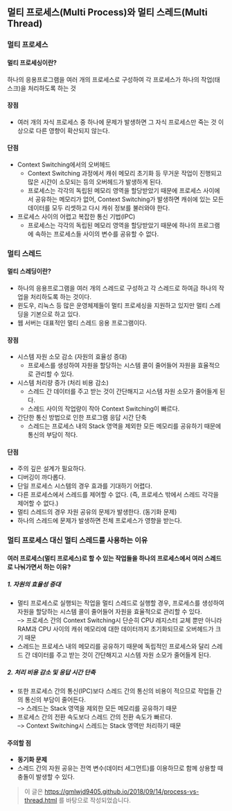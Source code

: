 ## 멀티 프로세스(Multi Process)와 멀티 스레드(Multi Thread)
### 멀티 프로세스
#### 멀티 프로세싱이란?
하나의 응용프로그램을 여러 개의 프로세스로 구성하여 각 프로세스가 하나의 작업(태스크)을 처리하도록 하는 것
#### 장점
* 여러 개의 자식 프로세스 중 하나에 문제가 발생하면 그 자식 프로세스만 죽는 것 이상으로 다른 영향이 확산되지 않는다.
#### 단점
* Context Switching에서의 오버헤드
  * Context Switching 과정에서 캐쉬 메모리 초기화 등 무거운 작업이 진행되고 많은 시간이 소모되는 등의 오버헤드가 발생하게 된다.
  * 프로세스는 각각의 독립된 메모리 영역을 할당받았기 때문에 프로세스 사이에서 공유하는 메모리가 없어, Context Switching가 발생하면 캐쉬에 있는 모든 데이터를 모두 리셋하고 다시 캐쉬 정보를 불러와야 한다.
* 프로세스 사이의 어렵고 복잡한 통신 기법(IPC)
  * 프로세스는 각각의 독립된 메모리 영역을 할당받았기 때문에 하나의 프로그램에 속하는 프로세스들 사이의 변수를 공유할 수 없다.

### 멀티 스레드
#### 멀티 스레딩이란?
* 하나의 응용프로그램을 여러 개의 스레드로 구성하고 각 스레드로 하여금 하나의 작업을 처리하도록 하는 것이다.
* 윈도우, 리눅스 등 많은 운영체제들이 멀티 프로세싱을 지원하고 있지만 멀티 스레딩을 기본으로 하고 있다.
* 웹 서버는 대표적인 멀티 스레드 응용 프로그램이다.
#### 장점
* 시스템 자원 소모 감소 (자원의 효율성 증대)
  * 프로세스를 생성하여 자원을 할당하는 시스템 콜이 줄어들어 자원을 효율적으로 관리할 수 있다.
* 시스템 처리량 증가 (처리 비용 감소)
  * 스레드 간 데이터를 주고 받는 것이 간단해지고 시스템 자원 소모가 줄어들게 된다.
  * 스레드 사이의 작업량이 작아 Context Switching이 빠르다.
* 간단한 통신 방법으로 인한 프로그램 응답 시간 단축
  * 스레드는 프로세스 내의 Stack 영역을 제외한 모든 메모리를 공유하기 때문에 통신의 부담이 적다.
#### 단점
* 주의 깊은 설계가 필요하다.
* 디버깅이 까다롭다.
* 단일 프로세스 시스템의 경우 효과를 기대하기 어렵다.
* 다른 프로세스에서 스레드를 제어할 수 없다. (즉, 프로세스 밖에서 스레드 각각을 제어할 수 없다.)
* 멀티 스레드의 경우 자원 공유의 문제가 발생한다. (동기화 문제)
* 하나의 스레드에 문제가 발생하면 전체 프로세스가 영향을 받는다.

### 멀티 프로세스 대신 멀티 스레드를 사용하는 이유
#### 여러 프로세스(멀티 프로세스)로 할 수 있는 작업들을 하나의 프로세스에서 여러 스레드로 나눠가면서 하는 이유?
##### 1. 자원의 효율성 증대
* 멀티 프로세스로 실행되는 작업을 멀티 스레드로 실행할 경우, 프로세스를 생성하여 자원을 할당하는 시스템 콜이 줄어들어 자원을 효율적으로 관리할 수 있다.  
–> 프로세스 간의 Context Switching시 단순히 CPU 레지스터 교체 뿐만 아니라 RAM과 CPU 사이의 캐쉬 메모리에 대한 데이터까지 초기화되므로 오버헤드가 크기 때문  
* 스레드는 프로세스 내의 메모리를 공유하기 때문에 독립적인 프로세스와 달리 스레드 간 데이터를 주고 받는 것이 간단해지고 시스템 자원 소모가 줄어들게 된다.
##### 2. 처리 비용 감소 및 응답 시간 단축
* 또한 프로세스 간의 통신(IPC)보다 스레드 간의 통신의 비용이 적으므로 작업들 간의 통신의 부담이 줄어든다.  
–> 스레드는 Stack 영역을 제외한 모든 메모리를 공유하기 때문
* 프로세스 간의 전환 속도보다 스레드 간의 전환 속도가 빠르다.  
–> Context Switching시 스레드는 Stack 영역만 처리하기 때문
#### 주의할 점
* **동기화 문제**
* 스레드 간의 자원 공유는 전역 변수(데이터 세그먼트)를 이용하므로 함께 상용할 때 충돌이 발생할 수 있다.

> 이 글은 https://gmlwjd9405.github.io/2018/09/14/process-vs-thread.html 를 바탕으로 작성되었습니다.
